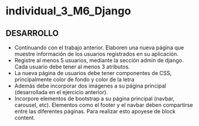 # individual_3_M6_Django

## DESARROLLO
- Continuando con el trabajo anterior. Elaboren una nueva página que muestre información de los usuarios registrados en su aplicación.
- Registre al menos 5 usuarios, mediante la sección admin de django. Cada usuario debe tener al menos 3 atributos.
- La nueva página de usuarios debe tener componentes de CSS, principalmente color de fondo y color de la letra
- Además debe incorporar dos imágenes a su página principal (desarrollada en el ejercicio anterior).
- Incorpore elementos de bootstrap a su página principal (navbar, carousel, etc). Elementos como el footer y el navbar deben compartirse entre las diferentes páginas. Para realizar esto apoyese de block content.
